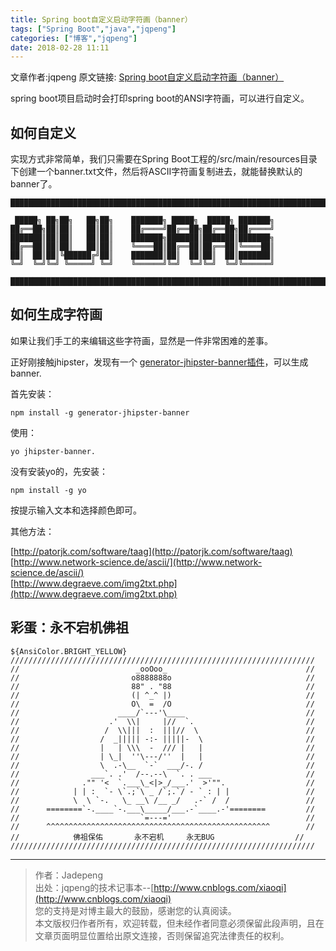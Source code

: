 ```yaml
---
title: Spring boot自定义启动字符画（banner）
tags: ["Spring Boot","java","jqpeng"]
categories: ["博客","jqpeng"]
date: 2018-02-28 11:11
---
```

文章作者:jqpeng
原文链接: [Spring boot自定义启动字符画（banner）](https://www.cnblogs.com/xiaoqi/p/springboot-banner.html)

spring boot项目启动时会打印spring boot的ANSI字符画，可以进行自定义。

## 如何自定义

实现方式非常简单，我们只需要在Spring Boot工程的/src/main/resources目录下创建一个banner.txt文件，然后将ASCII字符画复制进去，就能替换默认的banner了。


    █████████████████████████████████████████████████████████████████████████████████████████████████████
    
     █████╗ ██╗██╗   ██╗██╗    ███████╗ █████╗  █████╗ ███████╗
    ██╔══██╗██║██║   ██║██║    ██╔════╝██╔══██╗██╔══██╗██╔════╝
    ███████║██║██║   ██║██║    ███████╗███████║███████║███████╗
    ██╔══██║██║██║   ██║██║    ╚════██║██╔══██║██╔══██║╚════██║
    ██║  ██║██║╚██████╔╝██║    ███████║██║  ██║██║  ██║███████║
    ╚═╝  ╚═╝╚═╝ ╚═════╝ ╚═╝    ╚══════╝╚═╝  ╚═╝╚═╝  ╚═╝╚══════╝
    
    █████████████████████████████████████████████████████████████████████████████████████████████████████


## 如何生成字符画

如果让我们手工的来编辑这些字符画，显然是一件非常困难的差事。

正好刚接触jhipster，发现有一个 [generator-jhipster-banner插件](https://github.com/PierreBesson/generator-jhipster-banner)，可以生成banner.

首先安装：


    npm install -g generator-jhipster-banner


使用：


    yo jhipster-banner.


没有安装yo的，先安装：


    npm install -g yo


按提示输入文本和选择颜色即可。

其他方法：

[http://patorjk.com/software/taag](http://patorjk.com/software/taag)  
[http://www.network-science.de/ascii/](http://www.network-science.de/ascii/)  
[http://www.degraeve.com/img2txt.php](http://www.degraeve.com/img2txt.php)

## 彩蛋：永不宕机佛祖


    ${AnsiColor.BRIGHT_YELLOW}
    ////////////////////////////////////////////////////////////////////
    //                          _ooOoo_                               //
    //                         o8888888o                              //
    //                         88" . "88                              //
    //                         (| ^_^ |)                              //
    //                         O\  =  /O                              //
    //                      ____/`---'\____                           //
    //                    .'  \\|     |//  `.                         //
    //                   /  \\|||  :  |||//  \                        //
    //                  /  _||||| -:- |||||-  \                       //
    //                  |   | \\\  -  /// |   |                       //
    //                  | \_|  ''\---/''  |   |                       //
    //                  \  .-\__  `-`  ___/-. /                       //
    //                ___`. .'  /--.--\  `. . ___                     //
    //              ."" '<  `.___\_<|>_/___.'  >'"".                  //
    //            | | :  `- \`.;`\ _ /`;.`/ - ` : | |                 //
    //            \  \ `-.   \_ __\ /__ _/   .-` /  /                 //
    //      ========`-.____`-.___\_____/___.-`____.-'========         //
    //                           `=---='                              //
    //      ^^^^^^^^^^^^^^^^^^^^^^^^^^^^^^^^^^^^^^^^^^^^^^^^^^        //
    //            佛祖保佑       永不宕机     永无BUG                  //
    ////////////////////////////////////////////////////////////////////


* * *


> 作者：Jadepeng  
>  出处：jqpeng的技术记事本--[http://www.cnblogs.com/xiaoqi](http://www.cnblogs.com/xiaoqi)  
>  您的支持是对博主最大的鼓励，感谢您的认真阅读。  
>  本文版权归作者所有，欢迎转载，但未经作者同意必须保留此段声明，且在文章页面明显位置给出原文连接，否则保留追究法律责任的权利。


